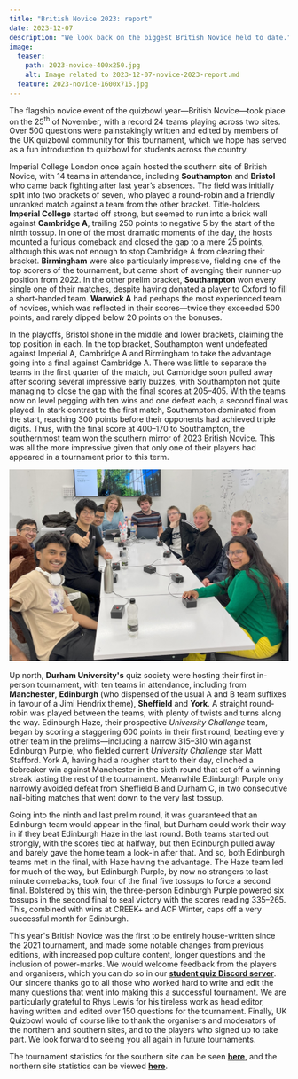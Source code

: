 ```yaml
---
title: "British Novice 2023: report"
date: 2023-12-07
description: "We look back on the biggest British Novice held to date."
image:
  teaser:
    path: 2023-novice-400x250.jpg
    alt: Image related to 2023-12-07-novice-2023-report.md
  feature: 2023-novice-1600x715.jpg
---
```


The flagship novice event of the quizbowl year—British Novice—took place on the 25<sup>th</sup> of November, with a record 24 teams playing across two sites. Over 500 questions were painstakingly written and edited by members of the UK quizbowl community for this tournament, which we hope has served as a fun introduction to quizbowl for students across the country.

Imperial College London once again hosted the southern site of British Novice, with 14 teams in attendance, including **Southampton** and **Bristol** who came back fighting after last year’s absences. The field was initially split into two brackets of seven, who played a round-robin and a friendly unranked match against a team from the other bracket. Title-holders **Imperial College** started off strong, but seemed to run into a brick wall against **Cambridge A**, trailing 250 points to negative 5 by the start of the ninth tossup. In one of the most dramatic moments of the day, the hosts mounted a furious comeback and closed the gap to a mere 25 points, although this was not enough to stop Cambridge A from clearing their bracket. **Birmingham** were also particularly impressive, fielding one of the top scorers of the tournament, but came short of avenging their runner-up position from 2022. In the other prelim bracket, **Southampton** won every single one of their matches, despite having donated a player to Oxford to fill a short-handed team. **Warwick A** had perhaps the most experienced team of novices, which was reflected in their scores—twice they exceeded 500 points, and rarely dipped below 20 points on the bonuses.

In the playoffs, Bristol shone in the middle and lower brackets, claiming the top position in each. In the top bracket, Southampton went undefeated against Imperial A, Cambridge A and Birmingham to take the advantage going into a final against Cambridge A. There was little to separate the teams in the first quarter of the match, but Cambridge soon pulled away after scoring several impressive early buzzes, with Southampton not quite managing to close the gap with the final scores at 205–405. With the teams now on level pegging with ten wins and one defeat each, a second final was played. In stark contrast to the first match, Southampton dominated from the start, reaching 300 points before their opponents had achieved triple digits. Thus, with the final score at 400–170 to Southampton, the southernmost team won the southern mirror of 2023 British Novice. This was all the more impressive given that only one of their players had appeared in a tournament prior to this term.

![Novice-1](../../assets/blog/2023-novice-1.jpg)

Up north, **Durham University's** quiz society were hosting their first in-person tournament, with ten teams in attendance, including from **Manchester**, **Edinburgh** (who dispensed of the usual A and B team suffixes in favour of a Jimi Hendrix theme), **Sheffield** and **York**. A straight round-robin was played between the teams, with plenty of twists and turns along the way. Edinburgh Haze, their prospective _University Challenge_ team, began by scoring a staggering 600 points in their first round, beating every other team in the prelims—including a narrow 315–310 win against Edinburgh Purple, who fielded current _University Challenge_ star Matt Stafford. York A, having had a rougher start to their day, clinched a tiebreaker win against Manchester in the sixth round that set off a winning streak lasting the rest of the tournament. Meanwhile Edinburgh Purple only narrowly avoided defeat from Sheffield B and Durham C, in two consecutive nail-biting matches that went down to the very last tossup.

Going into the ninth and last prelim round, it was guaranteed that an Edinburgh team would appear in the final, but Durham could work their way in if they beat Edinburgh Haze in the last round. Both teams started out strongly, with the scores tied at halfway, but then Edinburgh pulled away and barely gave the home team a look-in after that. And so, both Edinburgh teams met in the final, with Haze having the advantage. The Haze team led for much of the way, but Edinburgh Purple, by now no strangers to last-minute comebacks, took four of the final five tossups to force a second final. Bolstered by this win, the three-person Edinburgh Purple powered six tossups in the second final to seal victory with the scores reading 335–265. This, combined with wins at CREEK+ and ACF Winter, caps off a very successful month for Edinburgh.

This year's British Novice was the first to be entirely house-written since the 2021 tournament, and made some notable changes from previous editions, with increased pop culture content, longer questions and the inclusion of power-marks. We would welcome feedback from the players and organisers, which you can do so in our [**student quiz Discord server**](https://discord.gg/Y63GEe62c4). Our sincere thanks go to all those who worked hard to write and edit the many questions that went into making this a successful tournament. We are particularly grateful to Rhys Lewis for his tireless work as head editor, having written and edited over 150 questions for the tournament. Finally, UK Quizbowl would of course like to thank the organisers and moderators of the northern and southern sites, and to the players who signed up to take part. We look forward to seeing you all again in future tournaments.

The tournament statistics for the southern site can be seen [**here**](https://hsquizbowl.org/db/tournaments/8577/), and the northern site statistics can be viewed [**here**](https://hsquizbowl.org/db/tournaments/8578/).
